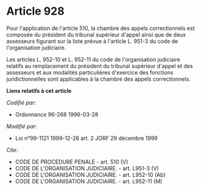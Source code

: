 # Article 928

Pour l'application de l'article 510, la chambre des appels correctionnels est composée du président du tribunal supérieur
d'appel ainsi que de deux assesseurs figurant sur la liste prévue à l'article L. 951-3 du code de l'organisation judiciaire.

Les articles L. 952-10 et L. 952-11 du code de l'organisation judiciaire relatifs au remplacement du président du tribunal
supérieur d'appel et des assesseurs et aux modalités particulières d'exercice des fonctions juridictionnelles sont
applicables à la chambre des appels correctionnels.

**Liens relatifs à cet article**

_Codifié par_:

  - Ordonnance 96-268 1996-03-28

_Modifié par_:

  - Loi n°99-1121 1999-12-28 art. 2 JORF 29 décembre 1999

_Cite_:

  - CODE DE PROCEDURE PENALE - art. 510 (V)
  - CODE DE L'ORGANISATION JUDICIAIRE. - art. L951-3 (V)
  - CODE DE L'ORGANISATION JUDICIAIRE. - art. L952-10 (Ab)
  - CODE DE L'ORGANISATION JUDICIAIRE. - art. L952-11 (M)
